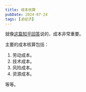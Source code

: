 ```yaml
---
title: 成本核算
pubDate: 2024-07-24
tags: [💰经济]
---
```


就像[这篇知乎回答]说的，成本非常重要。

主要的成本核算包括：

1. 劳动成本。
2. 技术成本。
3. 风险成本。
4. 资源成本。

等等。

[这篇知乎回答]: https://www.zhihu.com/question/558915362/answer/3299582267
